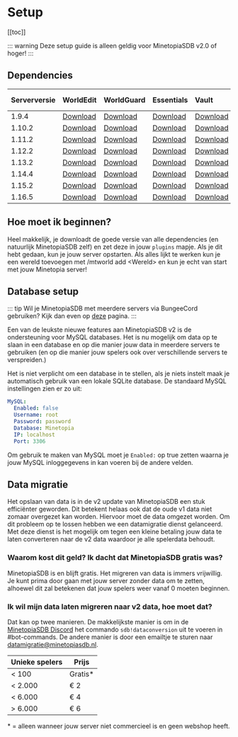 # Setup

[[toc]]

::: warning
Deze setup guide is alleen geldig voor MinetopiaSDB v2.0 of hoger!
:::

## Dependencies

| Serverversie    | WorldEdit                                                                    | WorldGuard                                                                    | Essentials                                                                              | Vault                                                                    | Citizens (optioneel!)                                                     |
| :-------------- | :--------------------------------------------------------------------------- | :---------------------------------------------------------------------------- | :-------------------------------------------------------------------------------------- | :----------------------------------------------------------------------- | :------------------------------------------------------------------------ |
| 1.9.4           | [Download](https://dev.bukkit.org/projects/worldedit/files/2597538/download) | [Download](https://dev.bukkit.org/projects/worldguard/files/956770/download)  | [Download](https://www.spigotmc.org/resources/essentialsx.9089/download?version=367353) | [Download](https://dev.bukkit.org/projects/vault/files/894359/download)  | [Download](https://ci.citizensnpcs.co/job/citizens2/1371/)                |
| 1.10.2          | [Download](https://dev.bukkit.org/projects/worldedit/files/2597538/download) | [Download](https://dev.bukkit.org/projects/worldguard/files/956770/download)  | [Download](https://www.spigotmc.org/resources/essentialsx.9089/download?version=367353) | [Download](https://dev.bukkit.org/projects/vault/files/894359/download)  | [Download](https://ci.citizensnpcs.co/job/citizens2/lastSuccessfulBuild/) |
| 1.11.2          | [Download](https://dev.bukkit.org/projects/worldedit/files/2597538/download) | [Download](https://dev.bukkit.org/projects/worldguard/files/956770/download)  | [Download](https://www.spigotmc.org/resources/essentialsx.9089/download?version=367353) | [Download](https://dev.bukkit.org/projects/vault/files/894359/download)  | [Download](https://ci.citizensnpcs.co/job/citizens2/lastSuccessfulBuild/) |
| 1.12.2          | [Download](https://dev.bukkit.org/projects/worldedit/files/2597538/download) | [Download](https://dev.bukkit.org/projects/worldguard/files/2610618/download) | [Download](https://www.spigotmc.org/resources/essentialsx.9089/download?version=367353) | [Download](https://dev.bukkit.org/projects/vault/files/894359/download)  | [Download](https://ci.citizensnpcs.co/job/citizens2/lastSuccessfulBuild/) |
| 1.13.2          | [Download](https://dev.bukkit.org/projects/worldedit/files/3283695/download) | [Download](https://dev.bukkit.org/projects/worldguard/files/2723606/download) | [Download](https://www.spigotmc.org/resources/essentialsx.9089/download?version=367353) | [Download](https://dev.bukkit.org/projects/vault/files/3007470/download) | [Download](https://ci.citizensnpcs.co/job/citizens2/lastSuccessfulBuild/) |
| 1.14.4          | [Download](https://dev.bukkit.org/projects/worldedit/files/3283695/download) | [Download](https://dev.bukkit.org/projects/worldguard/files/2989116/download) | [Download](https://www.spigotmc.org/resources/essentialsx.9089/download?version=367353) | [Download](https://dev.bukkit.org/projects/vault/files/3007470/download) | [Download](https://ci.citizensnpcs.co/job/citizens2/lastSuccessfulBuild/) |
| 1.15.2          | [Download](https://dev.bukkit.org/projects/worldedit/files/3283695/download) | [Download](https://dev.bukkit.org/projects/worldguard/files/2989116/download) | [Download](https://www.spigotmc.org/resources/essentialsx.9089/download?version=367353) | [Download](https://dev.bukkit.org/projects/vault/files/3007470/download) | [Download](https://ci.citizensnpcs.co/job/citizens2/lastSuccessfulBuild/) |
| 1.16.5          | [Download](https://dev.bukkit.org/projects/worldedit/files/3283695/download) | [Download](https://dev.bukkit.org/projects/worldguard/files/3342964/download) | [Download](https://www.spigotmc.org/resources/essentialsx.9089/download?version=367353) | [Download](https://dev.bukkit.org/projects/vault/files/3007470/download) | [Download](https://ci.citizensnpcs.co/job/citizens2/lastSuccessfulBuild/) |


## Hoe moet ik beginnen?

Heel makkelijk, je downloadt de goede versie van alle dependencies (en natuurlijk MinetopiaSDB zelf) en zet deze in jouw ``plugins`` mapje. Als je dit hebt gedaan, kun je jouw server opstarten. Als alles lijkt te werken kun je een wereld toevoegen met /mtworld add \<Wereld\> en kun je echt van start met jouw Minetopia server!

## Database setup

::: tip
Wil je MinetopiaSDB met meerdere servers via BungeeCord gebruiken? Kijk dan even op [deze](./bungeecord.md) pagina.
:::


Een van de leukste nieuwe features aan MinetopiaSDB v2 is de ondersteuning voor MySQL databases. Het is nu mogelijk om data op te slaan in een database en op die manier jouw data in meerdere servers te gebruiken (en op die manier jouw spelers ook over verschillende servers te verspreiden.) 

Het is niet verplicht om een database in te stellen, als je niets instelt maak je automatisch gebruik van een lokale SQLite database. De standaard MySQL instellingen zien er zo uit:
```yml
MySQL:
  Enabled: false
  Username: root
  Password: password
  Database: Minetopia
  IP: localhost
  Port: 3306
```
Om gebruik te maken van MySQL moet je ``Enabled:`` op true zetten waarna je jouw MySQL inloggegevens in kan voeren bij de andere velden.



## Data migratie

Het opslaan van data is in de v2 update van MinetopiaSDB een stuk efficiënter geworden. Dit betekent helaas ook dat de oude v1 data niet zomaar overgezet kan worden. Hiervoor moet de data omgezet worden. Om dit probleem op te lossen hebben we een datamigratie dienst gelanceerd. Met deze dienst is het mogelijk om tegen een kleine betaling jouw data te laten converteren naar de v2 data waardoor je alle spelerdata behoudt.


### Waarom kost dit geld? Ik dacht dat MinetopiaSDB gratis was?

MinetopiaSDB is en blijft gratis. Het migreren van data is immers vrijwillig. Je kunt prima door gaan met jouw server zonder data om te zetten, alhoewel dit zal betekenen dat jouw spelers weer vanaf 0 moeten beginnen.


### Ik wil mijn data laten migreren naar v2 data, hoe moet dat?

Dat kan op twee manieren. De makkelijkste manier is om in de [MinetopiaSDB Discord](https://minetopiasdb.nl/discord) het commando ``sdb!dataconversion`` uit te voeren in #bot-commands. De andere manier is door een emailtje te sturen naar [datamigratie@minetopiasdb.nl](mailto:datamigratie@minetopiasdb.nl).

| Unieke spelers  | Prijs   |
| --------------- | ------- |
| < 100           | Gratis* |
| < 2.000         | € 2     |
| < 6.000         | € 4     |
| > 6.000         | € 6     |

\* = alleen wanneer jouw server niet commercieel is en geen webshop heeft.
